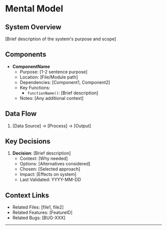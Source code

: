 # Mental Model
<!-- Last Updated: YYYY-MM-DD -->

## System Overview
<!-- Confidence: High/Medium/Low -->
[Brief description of the system's purpose and scope]

## Components
<!-- Format: Component Name (Confidence: High/Medium/Low) -->
<!-- Last Verified: YYYY-MM-DD -->
- **ComponentName**
  - Purpose: [1-2 sentence purpose]
  - Location: [File/Module path]
  - Dependencies: [Component1, Component2]
  - Key Functions:
    - `functionName()`: [Brief description]
  - Notes: [Any additional context]

## Data Flow
<!-- Describe key data transformations and flows -->
1. [Data Source] → [Process] → [Output]

## Key Decisions
1. **Decision**: [Brief description]
   - Context: [Why needed]
   - Options: [Alternatives considered]
   - Chosen: [Selected approach]
   - Impact: [Effects on system]
   - Last Validated: YYYY-MM-DD

## Context Links
- Related Files: [file1, file2]
- Related Features: [FeatureID]
- Related Bugs: [BUG-XXX]

---
<!-- Session-specific observations below -->
